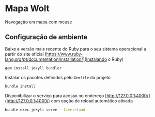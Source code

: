 # Mapa Wolt

Navegação em mapa com mouse

## Configuração de ambiente

Baixe a versão mais recente do Ruby para o seu sistema operacional a partir do site oficial [https://www.ruby-lang.org/pt/documentation/installation/](Instalando o Ruby)

```bash
gem install jekyll bundler
```

Instalar os pacotes definidos pelo `Gemfile` do projeto

```bash
bundle install
```

Disponibilizar o serviço para acesso no endereço [http://127.0.0.1:4000/](http://127.0.0.1:4000/) com opção de reload automático ativada

```bash
bundle exec jekyll serve --livereload
```
